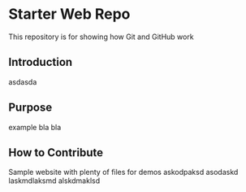 # Starter Web Repo

This repository is for showing how Git and GitHub work
## Introduction
asdasda
## Purpose
example
bla bla

## How to Contribute
Sample website with plenty of files for demos
askodpaksd
asodaskd
laskmdlaksmd
alskdmaklsd
